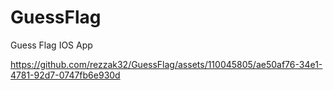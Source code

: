 # GuessFlag
Guess Flag IOS App


https://github.com/rezzak32/GuessFlag/assets/110045805/ae50af76-34e1-4781-92d7-0747fb6e930d

